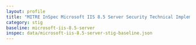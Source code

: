 ```yaml
---
layout: profile
title: "MITRE InSpec Microsoft IIS 8.5 Server Security Technical Implementation Guide Baseline Baseline"
category: stig
baseline: microsoft-iis-8.5-server
inspec: data/microsoft-iis-8.5-server-stig-baseline.json
---
```

